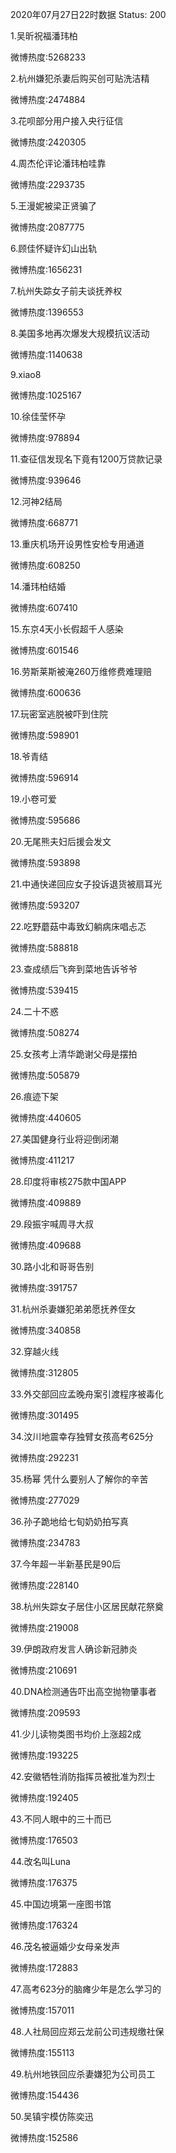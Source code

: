 2020年07月27日22时数据
Status: 200

1.吴昕祝福潘玮柏

微博热度:5268233

2.杭州嫌犯杀妻后购买创可贴洗洁精

微博热度:2474884

3.花呗部分用户接入央行征信

微博热度:2420305

4.周杰伦评论潘玮柏哇靠

微博热度:2293735

5.王漫妮被梁正贤骗了

微博热度:2087775

6.顾佳怀疑许幻山出轨

微博热度:1656231

7.杭州失踪女子前夫谈抚养权

微博热度:1396553

8.美国多地再次爆发大规模抗议活动

微博热度:1140638

9.xiao8

微博热度:1025167

10.徐佳莹怀孕

微博热度:978894

11.查征信发现名下竟有1200万贷款记录

微博热度:939646

12.河神2结局

微博热度:668771

13.重庆机场开设男性安检专用通道

微博热度:608250

14.潘玮柏结婚

微博热度:607410

15.东京4天小长假超千人感染

微博热度:601546

16.劳斯莱斯被淹260万维修费难理赔

微博热度:600636

17.玩密室逃脱被吓到住院

微博热度:598901

18.爷青结

微博热度:596914

19.小卷可爱

微博热度:595686

20.无尾熊夫妇后援会发文

微博热度:593898

21.中通快递回应女子投诉退货被扇耳光

微博热度:593207

22.吃野蘑菇中毒致幻躺病床唱忐忑

微博热度:588818

23.查成绩后飞奔到菜地告诉爷爷

微博热度:539415

24.二十不惑

微博热度:508274

25.女孩考上清华跪谢父母是摆拍

微博热度:505879

26.痕迹下架

微博热度:440605

27.美国健身行业将迎倒闭潮

微博热度:411217

28.印度将审核275款中国APP

微博热度:409889

29.段振宇喊周寻大叔

微博热度:409688

30.路小北和哥哥告别

微博热度:391757

31.杭州杀妻嫌犯弟弟愿抚养侄女

微博热度:340858

32.穿越火线

微博热度:312805

33.外交部回应孟晚舟案引渡程序被毒化

微博热度:301495

34.汶川地震幸存独臂女孩高考625分

微博热度:292231

35.杨幂 凭什么要别人了解你的辛苦

微博热度:277029

36.孙子跪地给七旬奶奶拍写真

微博热度:234783

37.今年超一半新基民是90后

微博热度:228140

38.杭州失踪女子居住小区居民献花祭奠

微博热度:219008

39.伊朗政府发言人确诊新冠肺炎

微博热度:210691

40.DNA检测通告吓出高空抛物肇事者

微博热度:209593

41.少儿读物类图书均价上涨超2成

微博热度:193225

42.安徽牺牲消防指挥员被批准为烈士

微博热度:192405

43.不同人眼中的三十而已

微博热度:176503

44.改名叫Luna

微博热度:176375

45.中国边境第一座图书馆

微博热度:176324

46.茂名被逼婚少女母亲发声

微博热度:172883

47.高考623分的脑瘫少年是怎么学习的

微博热度:157011

48.人社局回应郑云龙前公司违规缴社保

微博热度:155113

49.杭州地铁回应杀妻嫌犯为公司员工

微博热度:154436

50.吴镇宇模仿陈奕迅

微博热度:152586

